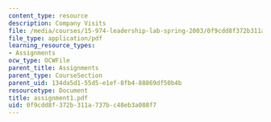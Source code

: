 ```yaml
---
content_type: resource
description: Company Visits
file: /media/courses/15-974-leadership-lab-spring-2003/0f9cdd8f372b311a737bc48eb3a088f7_assignment1.pdf
file_type: application/pdf
learning_resource_types:
- Assignments
ocw_type: OCWFile
parent_title: Assignments
parent_type: CourseSection
parent_uid: 134da5d1-55d5-e1ef-8fb4-88869df50b4b
resourcetype: Document
title: assignment1.pdf
uid: 0f9cdd8f-372b-311a-737b-c48eb3a088f7
---
```

